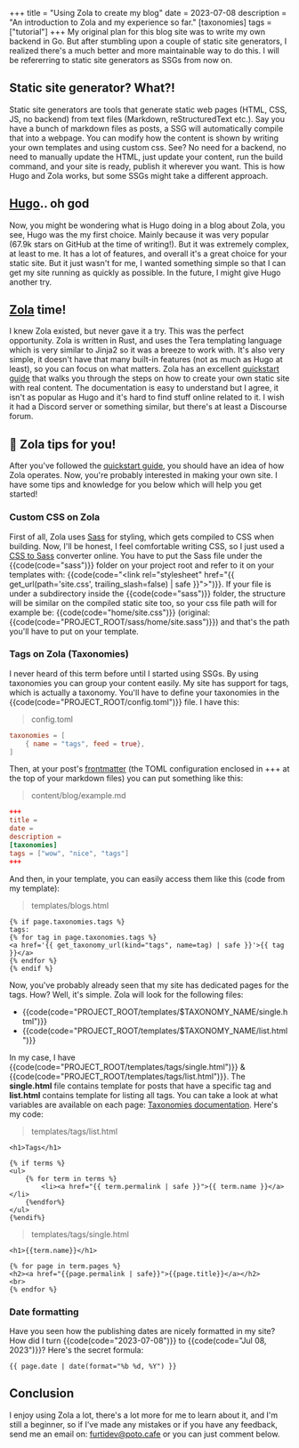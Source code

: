 +++
title = "Using Zola to create my blog"
date = 2023-07-08
description = "An introduction to Zola and my experience so far."
[taxonomies]
tags = ["tutorial"]
+++
My original plan for this blog site was to write my own backend in Go. But after stumbling upon a couple of static site generators, I realized there's a much better and more maintainable way to do this. I will be refererring to static site generators as SSGs from now on. 

## Static site generator? What?!
Static site generators are tools that generate static web pages (HTML, CSS, JS, no backend) from text files (Markdown, reStructuredText etc.). Say you have a bunch of markdown files as posts, a SSG will automatically compile that into a webpage. You can modify how the content is shown by writing your own templates and using custom css. See? No need for a backend, no need to manually update the HTML, just update your content, run the build command, and your site is ready, publish it wherever you want. This is how Hugo and Zola works, but some SSGs might take a different approach.

## [Hugo](https://gohugo.io/).. oh god
Now, you might be wondering what is Hugo doing in a blog about Zola, you see, Hugo was the my first choice. Mainly because it was very popular (67.9k stars on GitHub at the time of writing!). But it was extremely complex, at least to me. It has a lot of features, and overall it's a great choice for your static site. But it just wasn't for me, I wanted something simple so that I can get my site running as quickly as possible. In the future, I might give Hugo another try.

## [Zola](https://www.getzola.org) time!
I knew Zola existed, but never gave it a try. This was the perfect opportunity. Zola is written in Rust, and uses the Tera templating language which is very similar to Jinja2 so it was a breeze to work with. It's also very simple, it doesn't have that many built-in features (not as much as Hugo at least), so you can focus on what matters. Zola has an excellent [quickstart guide](https://www.getzola.org/documentation/getting-started/overview/) that walks you through the steps on how to create your own static site with real content. The documentation is easy to understand but I agree, it isn't as popular as Hugo and it's hard to find stuff online related to it. I wish it had a Discord server or something similar, but there's at least a Discourse forum. 

## 🎉 Zola tips for you!
After you've followed the [quickstart guide](https://www.getzola.org/documentation/getting-started/overview/), you should have an idea of how Zola operates. Now, you're probably interested in making your own site. I have some tips and knowledge for you below which will help you get started!

### Custom CSS on Zola
First of all, Zola uses [Sass](https://sass-lang.com/) for styling, which gets compiled to CSS when building. Now, I'll be honest, I feel comfortable writing CSS, so I just used a [CSS to Sass](https://css2sass.herokuapp.com/) converter online. You have to put the Sass file under the {{code(code="sass")}} folder on your project root and refer to it on your templates with: {{code(code="&lt;link rel=&quot;stylesheet&quot; href=&quot;{{ get_url(path='site.css', trailing_slash=false) | safe }}&quot;>")}}. If your file is under a subdirectory inside the {{code(code="sass")}} folder, the structure will be similar on the compiled static site too, so your css file path will for example be: {{code(code="home/site.css")}} (original: {{code(code="PROJECT_ROOT/sass/home/site.sass")}}) and that's the path you'll have to put on your template.

### Tags on Zola (Taxonomies)
I never heard of this term before until I started using SSGs. By using taxonomies you can group your content easily. My site has support for tags, which is actually a taxonomy. You'll have to define your taxonomies in the {{code(code="PROJECT_ROOT/config.toml")}} file.
I have this:
> config.toml
```toml
taxonomies = [
	{ name = "tags", feed = true},
]
```
Then, at your post's [frontmatter](https://www.getzola.org/documentation/content/section/#front-matter) (the TOML configuration enclosed in +++ at the top of your markdown files) you can put something like this:
> content/blog/example.md
```toml
+++
title =
date =
description =
[taxonomies]
tags = ["wow", "nice", "tags"]
+++
```
And then, in your template, you can easily access them like this (code from my template):
> templates/blogs.html
```jinja2
{% if page.taxonomies.tags %}
tags: 
{% for tag in page.taxonomies.tags %}
<a href='{{ get_taxonomy_url(kind="tags", name=tag) | safe }}'>{{ tag }}</a>
{% endfor %}
{% endif %} 
```
Now, you've probably already seen that my site has dedicated pages for the tags. How? Well, it's simple. Zola will look for the following files:
- {{code(code="PROJECT_ROOT/templates/$TAXONOMY_NAME/single.html")}}
- {{code(code="PROJECT_ROOT/templates/$TAXONOMY_NAME/list.html")}}

In my case, I have {{code(code="PROJECT_ROOT/templates/tags/single.html")}} & {{code(code="PROJECT_ROOT/templates/tags/list.html")}}. The **single.html** file contains template for posts that have a specific tag and **list.html** contains template for listing all tags. You can take a look at what variables are available on each page: [Taxonomies documentation](https://www.getzola.org/documentation/templates/taxonomies/). Here's my code:
> templates/tags/list.html
```jinja2
<h1>Tags</h1>

{% if terms %}
<ul>
	{% for term in terms %}
		<li><a href="{{ term.permalink | safe }}">{{ term.name }}</a></li>
	{%endfor%}
</ul>
{%endif%}
```
> templates/tags/single.html
```jinja2
<h1>{{term.name}}</h1>

{% for page in term.pages %}
<h2><a href="{{page.permalink | safe}}">{{page.title}}</a></h2>
<br>
{% endfor %}
```

### Date formatting
Have you seen how the publishing dates are nicely formatted in my site? How did I turn {{code(code="2023-07-08")}} to {{code(code="Jul 08, 2023")}}? Here's the secret formula:
```jinja2
{{ page.date | date(format="%b %d, %Y") }} 
```

## Conclusion
I enjoy using Zola a lot, there's a lot more for me to learn about it, and I'm still a beginner, so if I've made any mistakes or if you have any feedback, send me an email on: [furtidev@poto.cafe](mailto:furtidev@poto.cafe) or you can just comment below.
